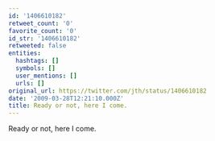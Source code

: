 ```yaml
---
id: '1406610182'
retweet_count: '0'
favorite_count: '0'
id_str: '1406610182'
retweeted: false
entities:
  hashtags: []
  symbols: []
  user_mentions: []
  urls: []
original_url: https://twitter.com/jth/status/1406610182
date: '2009-03-28T12:21:10.000Z'
title: Ready or not, here I come.
---
```


Ready or not, here I come.